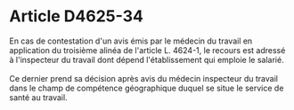 # Article D4625-34

<p align="left">
  En cas de contestation d'un avis émis par le médecin du travail en application du troisième alinéa de l'article L. 4624-1, le recours est adressé à l'inspecteur du travail dont dépend l'établissement qui emploie le salarié. <br /> <br />Ce dernier prend sa décision après avis du médecin inspecteur du travail dans le champ de compétence géographique duquel se situe le service de santé au travail.
</p>